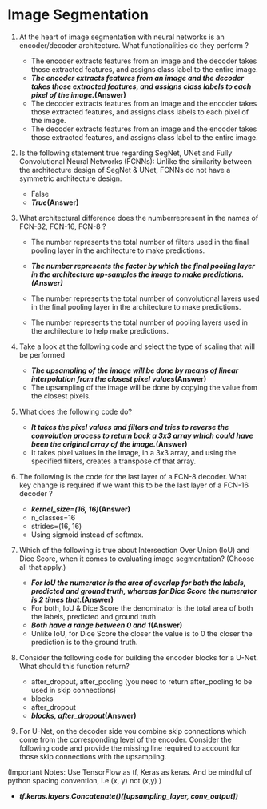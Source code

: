 # Image Segmentation

1. At the heart of image segmentation with neural networks is an encoder/decoder architecture. What functionalities do they perform ?

   - The encoder extracts features from an image and the decoder takes those extracted features, and assigns class label to the entire image.
   - **_The encoder extracts features from an image and the decoder takes those extracted features, and assigns class labels to each pixel of the image._(Answer)**
   - The decoder extracts features from an image and the encoder takes those extracted features, and assigns class labels to each pixel of the image.
   - The decoder extracts features from an image and the encoder takes those extracted features, and assigns class label to the entire image.

2. Is the following statement true regarding SegNet, UNet and Fully Convolutional Neural Networks (FCNNs):
   Unlike the similarity between the architecture design of SegNet & UNet, FCNNs do not have a symmetric architecture design.

   - False
   - **_True_(Answer)**

3. What architectural difference does the numberrepresent in the names of FCN-32, FCN-16, FCN-8 ?

   - The number represents the total number of filters used in the final pooling layer in the architecture to make predictions.

   - **_The number represents the factor by which the final pooling layer in the architecture up-samples the image to make predictions.(Answer)_**
   - The number represents the total number of convolutional layers used in the final pooling layer in the architecture to make predictions.
   - The number represents the total number of pooling layers used in the architecture to help make predictions.

4. Take a look at the following code and select the type of scaling that will be performed

   - **_The upsampling of the image will be done by means of linear interpolation from the closest pixel values_(Answer)**
   - The upsampling of the image will be done by copying the value from the closest pixels.

5. What does the following code do?

   - **_It takes the pixel values and filters and tries to reverse the convolution process to return back a 3x3 array which could have been the original array of the image._(Answer)**
   - It takes pixel values in the image, in a 3x3 array, and using the specified filters, creates a transpose of that array.

6. The following is the code for the last layer of a FCN-8 decoder. What key change is required if we want this to be the last layer of a FCN-16 decoder ?

   - **_kernel_size=(16, 16)_(Answer)**
   - n_classes=16
   - strides=(16, 16)
   - Using sigmoid instead of softmax.

7. Which of the following is true about Intersection Over Union (IoU) and Dice Score, when it comes to evaluating image segmentation? (Choose all that apply.)

   - **_For IoU the numerator is the area of overlap for both the labels, predicted and ground truth, whereas for Dice Score the numerator is 2 times that._(Answer)**
   - For both, IoU & Dice Score the denominator is the total area of both the labels, predicted and ground truth
   - **_Both have a range between 0 and 1_(Answer)**
   - Unlike IoU, for Dice Score the closer the value is to 0 the closer the prediction is to the ground truth.

8. Consider the following code for building the encoder blocks for a U-Net. What should this function return?

   - after_dropout, after_pooling (you need to return after_pooling to be used in skip connections)
   - blocks
   - after_dropout
   - **_blocks, after_dropout_(Answer)**

9. For U-Net, on the decoder side you combine skip connections which come from the corresponding level of the encoder. Consider the following code and provide the missing line required to account for those skip connections with the upsampling.

(Important Notes: Use TensorFlow as tf, Keras as keras. And be mindful of python spacing convention, i.e (x, y) not (x,y) )

- **_tf.keras.layers.Concatenate()([upsampling_layer, conv_output])_**
